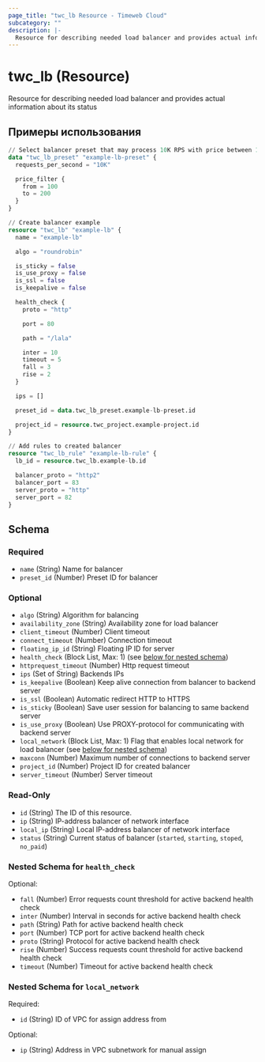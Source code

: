 ```yaml
---
page_title: "twc_lb Resource - Timeweb Cloud"
subcategory: ""
description: |-
  Resource for describing needed load balancer and provides actual information about its status
---
```


# twc_lb (Resource)

Resource for describing needed load balancer and provides actual information about its status

## Примеры использования

```terraform
// Select balancer preset that may process 10K RPS with price between 100 and 200 RUB
data "twc_lb_preset" "example-lb-preset" {
  requests_per_second = "10K"

  price_filter {
    from = 100
    to = 200
  }
}

// Create balancer example
resource "twc_lb" "example-lb" {
  name = "example-lb"

  algo = "roundrobin"

  is_sticky = false
  is_use_proxy = false
  is_ssl = false
  is_keepalive = false

  health_check {
    proto = "http"

    port = 80

    path = "/lala"

    inter = 10
    timeout = 5
    fall = 3
    rise = 2
  }

  ips = []

  preset_id = data.twc_lb_preset.example-lb-preset.id

  project_id = resource.twc_project.example-project.id
}

// Add rules to created balancer
resource "twc_lb_rule" "example-lb-rule" {
  lb_id = resource.twc_lb.example-lb.id

  balancer_proto = "http2"
  balancer_port = 83
  server_proto = "http"
  server_port = 82
}
```
<!-- schema generated by tfplugindocs -->
## Schema

### Required

- `name` (String) Name for balancer
- `preset_id` (Number) Preset ID for balancer

### Optional

- `algo` (String) Algorithm for balancing
- `availability_zone` (String) Availability zone for load balancer
- `client_timeout` (Number) Client timeout
- `connect_timeout` (Number) Connection timeout
- `floating_ip_id` (String) Floating IP ID for server
- `health_check` (Block List, Max: 1) (see [below for nested schema](#nestedblock--health_check))
- `httprequest_timeout` (Number) Http request timeout
- `ips` (Set of String) Backends IPs
- `is_keepalive` (Boolean) Keep alive connection from balancer to backend server
- `is_ssl` (Boolean) Automatic redirect HTTP to HTTPS
- `is_sticky` (Boolean) Save user session for balancing to same backend server
- `is_use_proxy` (Boolean) Use PROXY-protocol for communicating with backend server
- `local_network` (Block List, Max: 1) Flag that enables local network for load balancer (see [below for nested schema](#nestedblock--local_network))
- `maxconn` (Number) Maximum number of connections to backend server
- `project_id` (Number) Project ID for created balancer
- `server_timeout` (Number) Server timeout

### Read-Only

- `id` (String) The ID of this resource.
- `ip` (String) IP-address balancer of network interface
- `local_ip` (String) Local IP-address balancer of network interface
- `status` (String) Current status of balancer (`started`, `starting`, `stoped`, `no_paid`)

<a id="nestedblock--health_check"></a>
### Nested Schema for `health_check`

Optional:

- `fall` (Number) Error requests count threshold for active backend health check
- `inter` (Number) Interval in seconds for active backend health check
- `path` (String) Path for active backend health check
- `port` (Number) TCP port for active backend health check
- `proto` (String) Protocol for active backend health check
- `rise` (Number) Success requests count threshold for active backend health check
- `timeout` (Number) Timeout for active backend health check


<a id="nestedblock--local_network"></a>
### Nested Schema for `local_network`

Required:

- `id` (String) ID of VPC for assign address from

Optional:

- `ip` (String) Address in VPC subnetwork for manual assign

